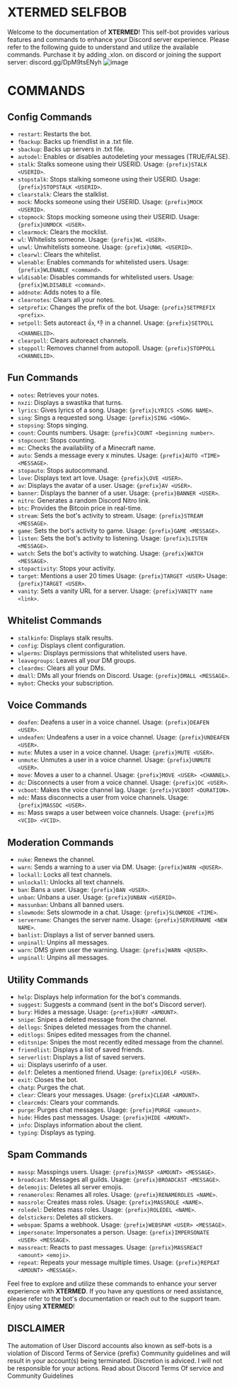 


# XTERMED SELFBOB

Welcome to the documentation of **XTERMED**! This self-bot provides various features and commands to enhance your Discord server experience. Please refer to the following guide to understand and utilize the available commands. 
Purchase it by adding .xlon. on discord or joining the support server: discord.gg/DpM9tsENyh
![image](https://github.com/Alone-bat/Xtermed/assets/81104977/65e05443-5a7a-4927-b9b4-340ce071ca65)

# COMMANDS
## Config Commands

- `restart`: Restarts the bot.
- `fbackup`: Backs up friendlist in a .txt file.
- `sbackup`: Backs up servers in .txt file.
- `autodel`: Enables or disables autodeleting your messages (TRUE/FALSE).
- `stalk`: Stalks someone using their USERID. Usage: `{prefix}STALK <USERID>`.
- `stopstalk`: Stops stalking someone using their USERID. Usage: `{prefix}STOPSTALK <USERID>`.
- `clearstalk`: Clears the stalklist.
- `mock`: Mocks someone using their USERID. Usage: `{prefix}MOCK <USERID>`.
- `stopmock`: Stops mocking someone using their USERID. Usage: `{prefix}UNMOCK <USER>`.
- `clearmock`: Clears the mocklist.
- `wl`: Whitelists someone. Usage: `{prefix}WL <USER>`.
- `unwl`: Unwhitelists someone. Usage: `{prefix}UNWL <USERID>`.
- `clearwl`: Clears the whitelist.
- `wlenable`: Enables commands for whitelisted users. Usage: `{prefix}WLENABLE <command>`.
- `wldisable`: Disables commands for whitelisted users. Usage: `{prefix}WLDISABLE <command>`.
- `addnote`: Adds notes to a file.
- `clearnotes`: Clears all your notes.
- `setprefix`: Changes the prefix of the bot. Usage: `{prefix}SETPREFIX <prefix>`.
- `setpoll`: Sets autoreact 👍, 👎 in a channel. Usage: `{prefix}SETPOLL <CHANNELID>`.
- `clearpoll`: Clears autoreact channels.
- `stoppoll`: Removes channel from autopoll. Usage: `{prefix}STOPPOLL <CHANNELID>`.

## Fun Commands

- `notes`: Retrieves your notes.
- `nxzi`: Displays a swastika that turns.
- `lyrics`: Gives lyrics of a song. Usage: `{prefix}LYRICS <SONG NAME>`.
- `sing`: Sings a requested song. Usage: `{prefix}SING <SONG>`.
- `stopsing`: Stops singing.
- `count`: Counts numbers. Usage: `{prefix}COUNT <beginning number>`.
- `stopcount`: Stops counting.
- `mc`: Checks the availability of a Minecraft name.
- `auto`: Sends a message every x minutes. Usage: `{prefix}AUTO <TIME> <MESSAGE>`.
- `stopauto`: Stops autocommand.
- `love`: Displays text art love. Usage: `{prefix}LOVE <USER>`.
- `av`: Displays the avatar of a user. Usage: `{prefix}AV <USER>`.
- `banner`: Displays the banner of a user. Usage: `{prefix}BANNER <USER>`.
- `nitro`: Generates a random Discord Nitro link.
- `btc`: Provides the Bitcoin price in real-time.
- `stream`: Sets the bot's activity to stream. Usage: `{prefix}STREAM <MESSAGE>`.
- `game`: Sets the bot's activity to game. Usage: `{prefix}GAME <MESSAGE>`.
- `listen`: Sets the bot's activity to listening. Usage: `{prefix}LISTEN <MESSAGE>`.
- `watch`: Sets the bot's activity to watching. Usage: `{prefix}WATCH <MESSAGE>`.
- `stopactivity`: Stops your activity.
- `target`: Mentions a user 20 times Usage: `{prefix}TARGET <USER>` Usage: `{prefix}TARGET <USER>`.
- `vanity`: Sets a vanity URL for a server. Usage: `{prefix}VANITY name <link>`.

## Whitelist Commands

- `stalkinfo`: Displays stalk results.
- `config`: Displays client configuration.
- `wlperms`: Displays permissions that whitelisted users have.
- `leavegroups`: Leaves all your DM groups.
- `cleardms`: Clears all your DMs.
- `dmall`: DMs all your friends on Discord. Usage: `{prefix}DMALL <MESSAGE>`.
- `mybot`: Checks your subscription.

## Voice Commands

- `deafen`: Deafens a user in a voice channel. Usage: `{prefix}DEAFEN <USER>`.
- `undeafen`: Undeafens a user in a voice channel. Usage: `{prefix}UNDEAFEN <USER>`.
- `mute`: Mutes a user in a voice channel. Usage: `{prefix}MUTE <USER>`.
- `unmute`: Unmutes a user in a voice channel. Usage: `{prefix}UNMUTE <USER>`.
- `move`: Moves a user to a channel. Usage: `{prefix}MOVE <USER> <CHANNEL>`.
- `dc`: Disconnects a user from a voice channel. Usage: `{prefix}DC <USER>`.
- `vcboot`: Makes the voice channel lag. Usage: `{prefix}VCBOOT <DURATION>`.
- `mdc`: Mass disconnects a user from voice channels. Usage: `{prefix}MASSDC <USER>`.
- `ms`: Mass swaps a user between voice channels. Usage: `{prefix}MS <VCID> <VCID>`.

## Moderation Commands

- `nuke`: Renews the channel.
- `warn`: Sends a warning to a user via DM. Usage: `{prefix}WARN <@USER>`.
- `lockall`: Locks all text channels.
- `unlockall`: Unlocks all text channels.
- `ban`: Bans a user. Usage: `{prefix}BAN <USER>`.
- `unban`: Unbans a user. Usage: `{prefix}UNBAN <USERID>`.
- `massunban`: Unbans all banned users.
- `slowmode`: Sets slowmode in a chat. Usage: `{prefix}SLOWMODE <TIME>`.
- `servername`: Changes the server name. Usage: `{prefix}SERVERNAME <NEW NAME>`.
- `banlist`: Displays a list of server banned users.
- `unpinall`: Unpins all messages.
- `warn`: DMS given user the warning. Usage: `{prefix}WARN <@USER>`.
- `unpinall`: Unpins all messages.

## Utility Commands

- `help`: Displays help information for the bot's commands.
- `suggest`: Suggests a command (sent in the bot's Discord server).
- `bury`: Hides a message. Usage: `{prefix}BURY <AMOUNT>`.
- `snipe`: Snipes a deleted message from the channel.
- `dellogs`: Snipes deleted messages from the channel.
- `editlogs`: Snipes edited messages from the channel.
- `editsnipe`: Snipes the most recently edited message from the channel.
- `friendlist`: Displays a list of saved friends.
- `serverlist`: Displays a list of saved servers.
- `ui`: Displays userinfo of a user.
- `delf`: Deletes a mentioned friend. Usage: `{prefix}DELF <USER>`.
- `exit`: Closes the bot.
- `chatp`: Purges the chat.
- `clear`: Clears your messages. Usage: `{prefix}CLEAR <AMOUNT>`.
- `clearcmds`: Clears your commands.
- `purge`: Purges chat messages. Usage: `{prefix}PURGE <amount>`.
- `hide`: Hides past messages. Usage: `{prefix}HIDE <AMOUNT>`.
- `info`: Displays information about the client.
- `typing`: Displays as typing.

## Spam Commands

- `massp`: Masspings users. Usage: `{prefix}MASSP <AMOUNT> <MESSAGE>`.
- `broadcast`: Messages all guilds. Usage: `{prefix}BROADCAST <MESSAGE>`.
- `delemojis`: Deletes all server emojis.
- `renameroles`: Renames all roles. Usage: `{prefix}RENAMEROLES <NAME>`.
- `massrole`: Creates mass roles. Usage: `{prefix}MASSROLE <NAME>`.
- `roledel`: Deletes mass roles. Usage: `{prefix}ROLEDEL <NAME>`.
- `delstickers`: Deletes all stickers.
- `webspam`: Spams a webhook. Usage: `{prefix}WEBSPAM <USER> <MESSAGE>`.
- `impersonate`: Impersonates a person. Usage: `{prefix}IMPERSONATE <USER> <MESSAGE>`.
- `massreact`: Reacts to past messages. Usage: `{prefix}MASSREACT <amount> <emoji>`.
- `repeat`: Repeats your message multiple times. Usage: `{prefix}REPEAT <AMOUNT> <MESSAGE>`.

Feel free to explore and utilize these commands to enhance your server experience with **XTERMED**. If you have any questions or need assistance, please refer to the bot's documentation or reach out to the support team. Enjoy using **XTERMED**!
## DISCLAIMER
The automation of User Discord accounts also known as self-bots is a violation of Discord Terms of Service {prefix} Community guidelines and will result in your account(s) being terminated. Discretion is adviced. I will not be responsible for your actions. Read about Discord Terms Of service and Community Guidelines
